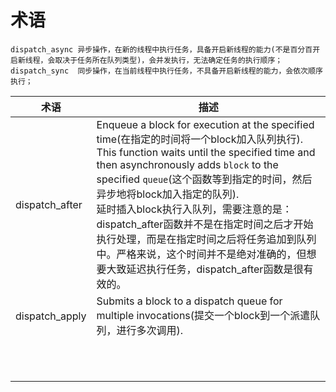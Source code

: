 #  术语

```
dispatch_async 异步操作，在新的线程中执行任务，具备开启新线程的能力(不是百分百开启新线程，会取决于任务所在队列类型)，会并发执行，无法确定任务的执行顺序；
dispatch_sync  同步操作，在当前线程中执行任务，不具备开启新线程的能力，会依次顺序执行；
```

| 术语           | 描述                                                         |
| -------------- | ------------------------------------------------------------ |
| dispatch_after | Enqueue a block for execution at the specified time(在指定的时间将一个block加入队列执行). This function waits until the specified time and then asynchronously adds `block` to the specified `queue`(这个函数等到指定的时间，然后异步地将block加入指定的队列).<br>延时插入block执行入队列，需要注意的是：dispatch_after函数并不是在指定时间之后才开始执行处理，而是在指定时间之后将任务追加到队列中。严格来说，这个时间并不是绝对准确的，但想要大致延迟执行任务，dispatch_after函数是很有效的。 |
| dispatch_apply | Submits a block to a dispatch queue for multiple invocations(提交一个block到一个派遣队列，进行多次调用). |
|                |                                                              |
|                |                                                              |
|                |                                                              |
|                |                                                              |
|                |                                                              |
|                |                                                              |
|                |                                                              |
|                |                                                              |
|                |                                                              |
|                |                                                              |
|                |                                                              |

